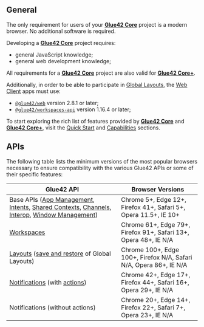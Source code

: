 ## General

The only requirement for users of your [**Glue42 Core**](https://glue42.com/core/) project is a modern browser. No additional software is required.

Developing a [**Glue42 Core**](https://glue42.com/core/) project requires:
- general JavaScript knowledge;
- general web development knowledge;

All requirements for a [**Glue42 Core**](https://glue42.com/core/) project are also valid for [**Glue42 Core+**](https://glue42.com/core-plus/).

Additionally, in order to be able to participate in [Global Layouts](../../capabilities/windows/layouts/setup/index.html), the [Web Client](../../developers/core-concepts/web-client/overview/index.html) apps must use:

- [`@glue42/web`](https://www.npmjs.com/package/@glue42/web) version 2.8.1 or later;
- [`@glue42/workspaces-api`](https://www.npmjs.com/package/@glue42/workspaces-api) version 1.16.4 or later;

To start exploring the rich list of features provided by [**Glue42 Core**](https://glue42.com/core/) and [**Glue42 Core+**](https://glue42.com/core-plus/), visit the [Quick Start](../quick-start/index.html) and [Capabilities](../../capabilities/application-management/index.html) sections.

## APIs

The following table lists the minimum versions of the most popular browsers necessary to ensure compatibility with the various Glue42 APIs or some of their specific features:

| Glue42 API | Browser Versions |
|------------|------------------|
| Base APIs ([App Management](../../capabilities/application-management/index.html), [Intents](../../capabilities/intents/index.html), [Shared Contexts](../../capabilities/data-sharing-between-apps/shared-contexts/index.html), [Channels](../../capabilities/data-sharing-between-apps/channels/index.html), [Interop](../../capabilities/data-sharing-between-apps/interop/index.html), [Window Management](../../capabilities/windows/window-management/index.html)) | Chrome 5+, Edge 12+, Firefox 41+, Safari 5+, Opera 11.5+, IE 10+ |
| [Workspaces](../../capabilities/windows/workspaces/overview/index.html) | Chrome 61+, Edge 79+, Firefox 91+, Safari 13+, Opera 48+, IE N/A |
| [Layouts](../../capabilities/windows/layouts/setup/index.html) ([save and restore](../../capabilities/windows/layouts/layouts-api/index.html#layout_operations-save__restore) of Global Layouts) | Chrome 100+, Edge 100+, Firefox N/A, Safari N/A, Opera 86+, IE N/A |
| [Notifications](../../capabilities/notifications/setup/index.html) (with [actions](../../capabilities/notifications/notifications-api/index.html#notification_actions)) | Chrome 42+, Edge 17+, Firefox 44+, Safari 16+, Opera 29+, IE N/A |
| Notifications (without actions) | Chrome 20+, Edge 14+, Firefox 22+, Safari 7+, Opera 23+, IE N/A |
